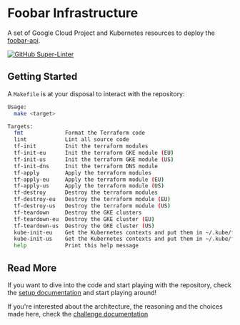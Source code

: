 # Foobar Infrastructure

A set of Google Cloud Project and Kubernetes resources to deploy the [foobar-api](https://github.com/containous/foobar-api).

[![GitHub Super-Linter](https://github.com/barolab/foobar-infra/workflows/lint/badge.svg)](https://github.com/marketplace/actions/super-linter)

## Getting Started

A `Makefile` is at your disposal to interact with the repository:

```sh
Usage:
  make <target>

Targets:
  fmt             Format the Terraform code
  lint            Lint all source code
  tf-init         Init the terraform modules
  tf-init-eu      Init the terraform GKE module (EU)
  tf-init-us      Init the terraform GKE module (US)
  tf-init-dns     Init the terraform DNS module
  tf-apply        Apply the terraform modules
  tf-apply-eu     Apply the terraform module (EU)
  tf-apply-us     Apply the terraform module (US)
  tf-destroy      Destroy the terraform modules
  tf-destroy-eu   Destroy the terraform module (EU)
  tf-destroy-us   Destroy the terraform module (US)
  tf-teardown     Destroy the GKE clusters
  tf-teardown-eu  Destroy the GKE cluster (EU)
  tf-teardown-us  Destroy the GKE cluster (US)
  kube-init-eu    Get the Kubernetes contexts and put them in ~/.kube/foobar-eu  (EU)
  kube-init-us    Get the Kubernetes contexts and put them in ~/.kube/foobar-us (US)
  help            Print this help message
```

## Read More

If you want to dive into the code and start playing with the repository, check the [setup documentation](./docs/setup.md) and start playing around!

If you're interested about the architecture, the reasoning and the choices made here, check the [challenge documentation](./docs/challenge.md)
